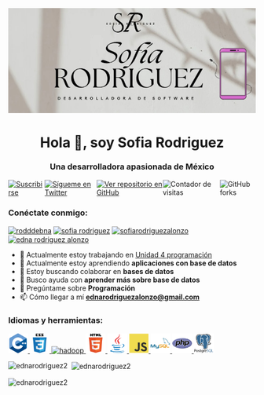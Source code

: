 <img src="LOGO.jpg">

<h1 align="center">Hola 👋, soy Sofia Rodriguez</h1>
<h3 align="center">Una desarrolladora apasionada de México</h3>
<div style="display: flex; align-items: center;">
<a href="https://www.youtube.com/@EdnaRodríguezAlonzo?sub_confirmation=1" target="_blank">
  <img src="https://img.shields.io/badge/YouTube-Suscribirse-FF0000?style=for-the-badge&logo=youtube&logoColor=white" alt="Suscribirse">
</a>

<a href="https://twitter.com/rodddebna" target="_blank">
  <img src="https://img.shields.io/badge/Twitter-Sígueme-1DA1F2?style=for-the-badge&logo=twitter&logoColor=white" alt="Sígueme en Twitter">
</a>


<a href="https://github.com/ednarodriguez2/ednarodriguez2" target="_blank">
  <img src="https://img.shields.io/badge/GitHub-Ver%20repositorio-181717?style=for-the-badge&logo=github&logoColor=white" alt="Ver repositorio en GitHub">
</a>


  <img src="https://hits.seeyoufarm.com/api/count/incr/badge.svg?url=https://github.com/ednarodriguez2/ednarodriguez2&title=Visitas&edge_flat=false" alt="Contador de visitas" style="margin-right: 10px;">
  <img src="https://img.shields.io/github/forks/ednarodriguez2/ednarodriguez2?style=social" alt="GitHub forks">

  
</div>

<h3 align="left">Conéctate conmigo:</h3>
<p align="left">
<a href="https://twitter.com/rodddebna" target="blank"><img align="center" src="https://raw.githubusercontent.com/rahuldkjain/github-profile-readme-generator/master/src/images/icons/Social/twitter.svg" alt="rodddebna" height="30" width="40" /></a>
<a href="https://fb.com/sofia rodriguez" target="blank"><img align="center" src="https://raw.githubusercontent.com/rahuldkjain/github-profile-readme-generator/master/src/images/icons/Social/facebook.svg" alt="sofia rodriguez" height="30" width="40" /></a>
<a href="https://instagram.com/sofiarodriguezalonzo" target="blank"><img align="center" src="https://raw.githubusercontent.com/rahuldkjain/github-profile-readme-generator/master/src/images/icons/Social/instagram.svg" alt="sofiarodriguezalonzo" height="30" width="40" /></a>
<a href="https://www.youtube.com/c/edna rodriguez alonzo" target="blank"><img align="center" src="https://raw.githubusercontent.com/rahuldkjain/github-profile-readme-generator/master/src/images/icons/Social/youtube.svg" alt="edna rodriguez alonzo" height="30" width="40" /></a>
</p>

- 🔭 Actualmente estoy trabajando en [Unidad 4 programación](https://github.com/ednarodriguez2)
- 🌱 Actualmente estoy aprendiendo **aplicaciones con base de datos**
- 👯 Estoy buscando colaborar en **bases de datos**
- 🤝 Busco ayuda con **aprender más sobre base de datos**
- 💬 Pregúntame sobre **Programación**
- 📫 Cómo llegar a mí **ednarodriguezalonzo@gmail.com**

<h3 align="left">Idiomas y herramientas:</h3>
<p align="left"> 
  <a href="https://www.w3schools.com/cpp/" target="_blank" rel="noreferrer"> <img src="https://raw.githubusercontent.com/devicons/devicon/master/icons/cplusplus/cplusplus-original.svg" alt="cplusplus" width="40" height="40"/> </a> 
  <a href="https://www.w3schools.com/css/" target="_blank" rel="noreferrer"> <img src="https://raw.githubusercontent.com/devicons/devicon/master/icons/css3/css3-original-wordmark.svg" alt="css3" width="40" height="40"/> </a> 
  <a href="https://hadoop.apache.org/" target="_blank" rel="noreferrer"> <img src="https://www.vectorlogo.zone/logos/apache_hadoop/apache_hadoop-icon.svg" alt="hadoop" width="40" height="40"/> </a> 
  <a href="https:www.w3.org/html/" target="_blank" rel="noreferrer"> <img src="https://raw.githubusercontent.com/devicons/devicon/master/icons/html5/html5-original-wordmark.svg" alt="html5" width="40" height="40"/> </a> 
  <a href="https://www.java.com" target="_blank" rel="noreferrer"> <img src="https://raw.githubusercontent.com/devicons/devicon/master/icons/java/java-original.svg" alt="java" width="40" height="40"/> </a> 
  <a href="https://developer.mozilla.org/en-US/docs/Web/JavaScript" target="_blank" rel="noreferrer"> <img src="https://raw.githubusercontent.com/devicons/devicon/master/icons/javascript/javascript-original.svg" alt="javascript" width="40" height="40"/> </a> 
  <a href="https://www.mysql.com/" target="_blank" rel="noreferrer"> <img src="https://raw.githubusercontent.com/devicons/devicon/master/icons/mysql/mysql-original-wordmark.svg" alt="mysql" width="40" height="40"/> </a> 
  <a href="https://www.php.net" target="_blank" rel="noreferrer"> <img src="https://raw.githubusercontent.com/devicons/devicon/master/icons/php/php-original.svg" alt="php" width="40" height="40"/> </a> 
  <a href="https://www.postgresql.org" target="_blank" rel="noreferrer"> <img src="https://raw.githubusercontent.com/devicons/devicon/master/icons/postgresql/postgresql-original-wordmark.svg" alt="postgresql" width="40" height="40"/> </a> 
</p>

<p><img align="left" src="https://github-readme-stats.vercel.app/api/top-langs?username=ednarodriguez2&show_icons=true&locale=en&layout=compact" alt="ednarodriguez2" /></p>

<p>&nbsp; <img align="center" src="https://github-readme-stats.vercel.app/api?username=ednarodriguez2&show_icons=true&locale=en" alt="ednarodriguez2" /></p>

<p><img align="center" src="https://github-readme-streak-stats.herokuapp.com/?user=ednarodriguez2&" alt="ednarodriguez2" /></p>
